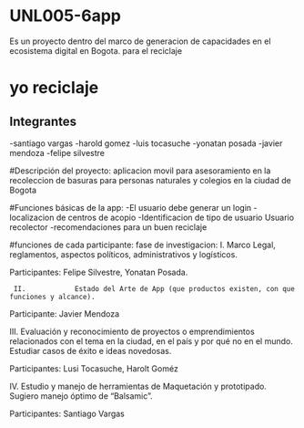 # UNL005-6app
Es un proyecto dentro del marco de generacion de capacidades en el ecosistema digital en Bogota.
para el reciclaje
# yo reciclaje
## Integrantes
-santiago vargas
-harold gomez
-luis tocasuche
-yonatan posada
-javier mendoza
-felipe silvestre

#Descripción del proyecto:
aplicacion movil para asesoramiento en la recoleccion de basuras para personas naturales y colegios en la ciudad de Bogota

#Funciones básicas de la app:
-El usuario debe generar un login 
-localizacion de centros de acopio
-Identificacion de tipo de usuario
Usuario
recolector
-recomendaciones para un buen reciclaje

#funciones de cada participante:
fase de investigacion:
  I.            Marco Legal, reglamentos, aspectos políticos, administrativos y logísticos.

Participantes: Felipe Silvestre, Yonatan Posada.

     II.            Estado del Arte de App (que productos existen, con que funciones y alcance).

Participante: Javier Mendoza

   III.            Evaluación y reconocimiento de proyectos o emprendimientos relacionados con el tema en la ciudad, en el país y por qué no en el mundo.   Estudiar casos de éxito e ideas novedosas.

Participantes:  Lusi Tocasuche, Harolt Goméz

  IV.             Estudio y manejo de herramientas de Maquetación y prototipado. Sugiero manejo óptimo de “Balsamic”.

Participantes:  Santiago Vargas

